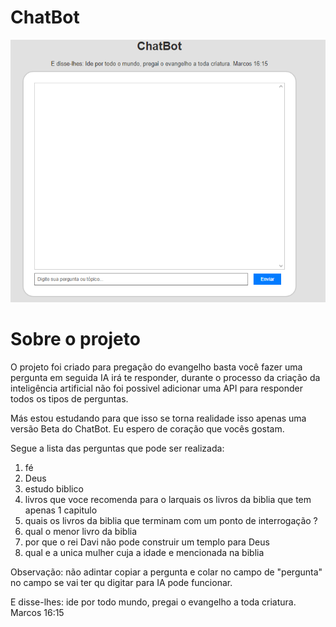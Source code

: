 <h1 aling="center"> ChatBot </h1>

<img alt="prjeto chatbot" src="./src/chatbot.PNG">

<h1 aling="center"> Sobre o projeto </h1>

<p> O projeto foi criado para pregação do evangelho basta você fazer uma pergunta em seguida IA irá te responder, durante o processo da criação da inteligência artificial não foi possivel adicionar uma API para responder todos os tipos de perguntas.

Más estou estudando para que isso se torna realidade isso apenas uma versão Beta do ChatBot. Eu espero de coração que vocês gostam. </p>

Segue a lista das perguntas que pode ser realizada:

<ol>
<li>fé</li>
<li>Deus</li>
<li>estudo biblico</li>
<li>livros que voce recomenda para o larquais os livros da biblia que tem apenas 1 capitulo</li>
<li>quais os livros da biblia que terminam com um ponto de interrogação ?</li>
<li>qual o menor livro da biblia</li>
<li>por que o rei Davi não pode construir um templo para Deus</li>
<li>qual e a unica mulher cuja a idade e mencionada na biblia</li>
</ol>

Observação: não adintar copiar a pergunta e colar no campo de "pergunta" no campo se vai ter qu digitar para IA pode funcionar.

E disse-lhes: ide por todo mundo, pregai o evangelho a toda criatura. Marcos 16:15
 

